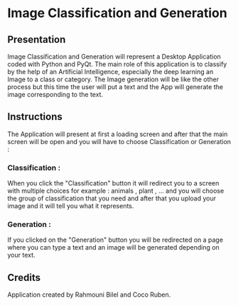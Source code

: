 # Image Classification and Generation

## Presentation

Image Classification and Generation will represent a Desktop Application coded with Python and PyQt. The main role of this application is to classify by the help of an Artificial Intelligence, especially the deep learning an Image to a class or category.
The Image generation will be like the other process but this time the user will put a text and the App will generate the image corresponding to the text.
 
## Instructions

The Application will present at first a loading screen and after that the main screen will be open and you will have to choose Classification or Generation :

### Classification :

When you click the "Classification" button it will redirect you to a screen with multiple choices for example : animals , plant , ... and you will choose the group of classification that you need and after that you upload your image and it will tell you what it represents.

### Generation : 

If you clicked on the "Generation" button you will be redirected on a page where you can type a text and an image will be generated depending on your text.

## Credits 

Application created by Rahmouni Bilel and Coco Ruben.

